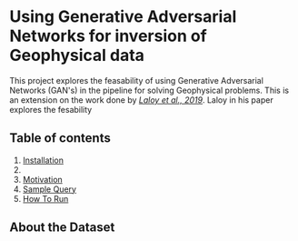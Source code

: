 # Using Generative Adversarial Networks for inversion of Geophysical data

This project explores the feasability of using Generative Adversarial Networks (GAN's) in the pipeline for solving Geophysical problems. This is an extension on the work done by  <cite>[Laloy et al., 2019][1]</cite>. Laloy in his paper explores the fesability 

## Table of contents
1. [Installation](#installation)
  1.  
3. [Motivation](#paragraph1)    
4. [Sample Query](#paragraph2)
5. [How To Run](#paragraph3)



## About the Dataset <a name="introduction"></a>



[1]: https://arxiv.org/abs/1812.09140
